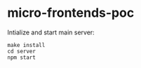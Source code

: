 # micro-frontends-poc

Intialize and start main server:

```shell
make install
cd server
npm start
```
